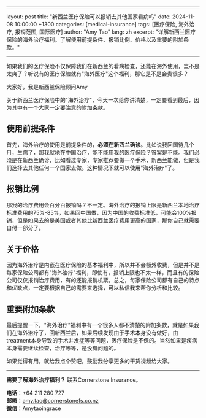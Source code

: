 
---
layout: post
title: "新西兰医疗保险可以报销去其他国家看病吗"
date: 2024-11-08 10:00:00 +1300
categories: [medical-insurance]
tags: [医疗保险, 海外治疗, 报销范围, 国际医疗]
author: "Amy Tao"
lang: zh
excerpt: "详解新西兰医疗保险的海外治疗福利。了解使用前提条件、报销比例、价格以及重要的附加条款。"

---

如果我们的医疗保险不仅保障我们在新西兰的看病检查，还能在海外使用，岂不是太爽了？听说有的医疗保险就有"海外医疗"这个福利，那它是不是会贵很多？

大家好，我是新西兰保险顾问Amy

关于新西兰医疗保险中的"海外治疗"，今天一次给你讲清楚，一定要看到最后，因为其中有一个大家一定要注意的附加条款。

## 使用前提条件

首先，海外治疗的使用是前提条件的，**必须在新西兰确诊**。比如说我回国待几个月，生病了，那我就地在中国治疗，能不能用我的医疗保险？答案是不能。我们必须是在新西兰确诊，比如看过专家，专家推荐要做一个手术，新西兰能做，但是我们选择去其他任何一个国家去做。这种情况下就可以使用"海外治疗"了。

## 报销比例

那我的治疗费用会百分百报销吗？不一定。海外治疗的报销上限是新西兰本地治疗标准费用的75%-85%，如果回中国做，因为中国的收费标准低，可能会100%报销，但是如果去的是美国或者其他比新西兰医疗费用更高的国家，那你自己就需要自付一部分了。

## 关于价格

因为海外治疗是内嵌在医疗保险的基本福利中，所以并不会额外收费，但是并不是每家保险公司都有"海外治疗"福利，即使有，报销上限也不太一样，而且有的保险公司仅仅报销治疗费用，有的还能报销机票。总之，每家保险公司都有自己的特点和优缺点，一定要根据自己的需要来选择，可以私信我来帮你分析和比较。

## 重要附加条款

最后提醒一下，"海外治疗"福利中有一个很多人都不清楚的附加条款，就是如果我们在海外治疗了，回新西兰后，如果后续发现由于手术本身没有做好，由treatment本身导致的手术并发症等等问题，医疗保险是不保的。当然如果是疾病本身需要继续检查，治疗等等，是没有问题的。

如果觉得有用，就给我点个赞吧，鼓励我分享更多的干货视频给大家。



---

**需要了解海外治疗福利？** 联系Cornerstone Insurance。

**电话**：+64 211 280 727  
**邮箱**：amy.tao@cornerstonefs.co.nz  
**微信**：Amytaoingrace

